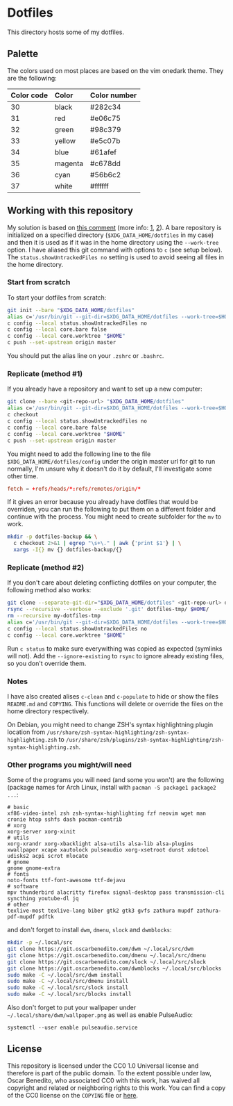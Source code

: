 # Dotfiles

This directory hosts some of my dotfiles.

## Palette

The colors used on most places are based on the vim onedark theme. They are the
following:

| Color code | Color   | Color number |
| :--------- | :------ | :----------- |
| 30         | black   | #282c34      |
| 31         | red     | #e06c75      |
| 32         | green   | #98c379      |
| 33         | yellow  | #e5c07b      |
| 34         | blue    | #61afef      |
| 35         | magenta | #c678dd      |
| 36         | cyan    | #56b6c2      |
| 37         | white   | #ffffff      |

## Working with this repository

My solution is based on [this comment][hn-comment] (more info: [1][setup-1],
[2][setup-2]). A bare repository is initialized on a specified directory
(`$XDG_DATA_HOME/dotfiles` in my case) and then it is used as if it was in the
home directory using the `--work-tree` option. I have aliased this git command
with options to `c` (see setup below). The `status.showUntrackedFiles no`
setting is used to avoid seeing all files in the home directory.

### Start from scratch

To start your dotfiles from scratch:

```sh
git init --bare "$XDG_DATA_HOME/dotfiles"
alias c='/usr/bin/git --git-dir=$XDG_DATA_HOME/dotfiles --work-tree=$HOME'
c config --local status.showUntrackedFiles no
c config --local core.bare false
c config --local core.worktree "$HOME"
c push --set-upstream origin master
```

You should put the alias line on your `.zshrc` or `.bashrc`.

### Replicate (method #1)

If you already have a repository and want to set up a new computer:

```sh
git clone --bare <git-repo-url> "$XDG_DATA_HOME/dotfiles"
alias c='/usr/bin/git --git-dir=$XDG_DATA_HOME/dotfiles --work-tree=$HOME'
c checkout
c config --local status.showUntrackedFiles no
c config --local core.bare false
c config --local core.worktree "$HOME"
c push --set-upstream origin master
```

You might need to add the following line to the file
`$XDG_DATA_HOME/dotfiles/config` under the origin master url for git to run
normally, I'm unsure why it doesn't do it by default, I'll investigate some
other time.

```toml
fetch = +refs/heads/*:refs/remotes/origin/*
```

If it gives an error because you already have dotfiles that would be overriden,
you can run the following to put them on a different folder and continue with
the process. You might need to create subfolder for the `mv` to work.

```sh
mkdir -p dotfiles-backup && \
  c checkout 2>&1 | egrep "\s+\." | awk {'print $1'} | \
  xargs -I{} mv {} dotfiles-backup/{}
```

### Replicate (method #2)

If you don't care about deleting conflicting dotfiles on your computer, the
following method also works:

```sh
git clone --separate-git-dir="$XDG_DATA_HOME/dotfiles" <git-repo-url> dotfiles-tmp
rsync --recursive --verbose --exclude '.git' dotfiles-tmp/ $HOME/
rm --recursive my-dotfiles-tmp
alias c='/usr/bin/git --git-dir=$XDG_DATA_HOME/dotfiles --work-tree=$HOME'
c config --local status.showUntrackedFiles no
c config --local core.worktree "$HOME"
```

Run `c status` to make sure everywithing was copied as expected (symlinks will
not). Add the `--ignore-existing` to `rsync` to ignore already existing files,
so you don't override them.

### Notes

I have also created alises `c-clean` and `c-populate` to hide or show the files
`README.md` and `COPYING`. This functions will delete or override the files on
the home directory respectively.

On Debian, you might need to change ZSH's syntax highlightning plugin location
from `/usr/share/zsh-syntax-highlighting/zsh-syntax-highlighting.zsh` to
`/usr/share/zsh/plugins/zsh-syntax-highlighting/zsh-syntax-highlighting.zsh`.

### Other programs you might/will need

Some of the programs you will need (and some you won't) are the following
(package names for Arch Linux, install with `pacman -S package1 package2 ...`:

```
# basic
xf86-video-intel zsh zsh-syntax-highlighting fzf neovim wget man cronie htop sshfs dash pacman-contrib
# xorg
xorg-server xorg-xinit
# utils
xorg-xrandr xorg-xbacklight alsa-utils alsa-lib alsa-plugins xwallpaper xcape xautolock pulseaudio xorg-xsetroot dunst xdotool udisks2 acpi scrot mlocate
# gnome
gnome gnome-extra
# fonts
noto-fonts ttf-font-awesome ttf-dejavu
# software
mpv thunderbird alacritty firefox signal-desktop pass transmission-cli syncthing youtube-dl jq
# other
texlive-most texlive-lang biber gtk2 gtk3 gvfs zathura mupdf zathura-pdf-mupdf pdftk
```

and don't forget to install `dwm`, `dmenu`, `slock` and `dwmblocks`:

```sh
mkdir -p ~/.local/src
git clone https://git.oscarbenedito.com/dwm ~/.local/src/dwm
git clone https://git.oscarbenedito.com/dmenu ~/.local/src/dmenu
git clone https://git.oscarbenedito.com/slock ~/.local/src/slock
git clone https://git.oscarbenedito.com/dwmblocks ~/.local/src/blocks
sudo make -C ~/.local/src/dwm install
sudo make -C ~/.local/src/dmenu install
sudo make -C ~/.local/src/slock install
sudo make -C ~/.local/src/blocks install
```

Also don't forget to put your wallpaper under
`~/.local/share/dwm/wallpaper.png` as well as enable PulseAudio:

```
systemctl --user enable pulseaudio.service
```

## License

This repository is licensed under the CC0 1.0 Universal license and therefore is
part of the public domain. To the extent possible under law, Oscar Benedito, who
associated CC0 with this work, has waived all copyright and related or
neighboring rights to this work. You can find a copy of the CC0 license on the
`COPYING` file or [here][license].


[hn-comment]: <https://news.ycombinator.com/item?id=11071754>
[setup-1]: <https://www.atlassian.com/git/tutorials/dotfiles>
[setup-2]: <https://www.paritybit.ca/blog/how-i-manage-my-dotfiles>
[license]: <https://creativecommons.org/publicdomain/zero/1.0/>
